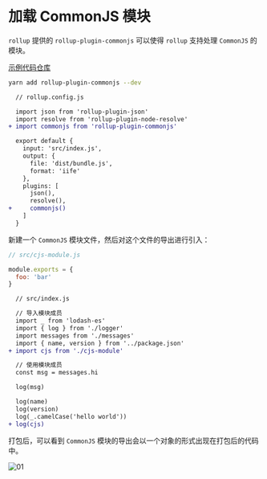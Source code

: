 # 加载 CommonJS 模块

`rollup` 提供的 `rollup-plugin-commonjs` 可以使得 `rollup` 支持处理 `CommonJS` 的模块。

[示例代码仓库](https://github.com/jwchan1996/rollup-play/blob/main/05-commonjs)

```bash
yarn add rollup-plugin-commonjs --dev
```

```diff
  // rollup.config.js

  import json from 'rollup-plugin-json'
  import resolve from 'rollup-plugin-node-resolve'
+ import commonjs from 'rollup-plugin-commonjs'

  export default {
    input: 'src/index.js',
    output: {
      file: 'dist/bundle.js',
      format: 'iife'
    },
    plugins: [
      json(),
      resolve(),
+     commonjs()
    ]
  }
```

新建一个 `CommonJS` 模块文件，然后对这个文件的导出进行引入：

```javascript
// src/cjs-module.js

module.exports = {
  foo: 'bar'
}
```

```diff
  // src/index.js

  // 导入模块成员
  import _ from 'lodash-es'
  import { log } from './logger'
  import messages from './messages'
  import { name, version } from '../package.json'
+ import cjs from './cjs-module'

  // 使用模块成员
  const msg = messages.hi

  log(msg)

  log(name)
  log(version)
  log(_.camelCase('hello world'))
+ log(cjs)
```

打包后，可以看到 `CommonJS` 模块的导出会以一个对象的形式出现在打包后的代码中。

![01](~public/rollup/05/01.png)